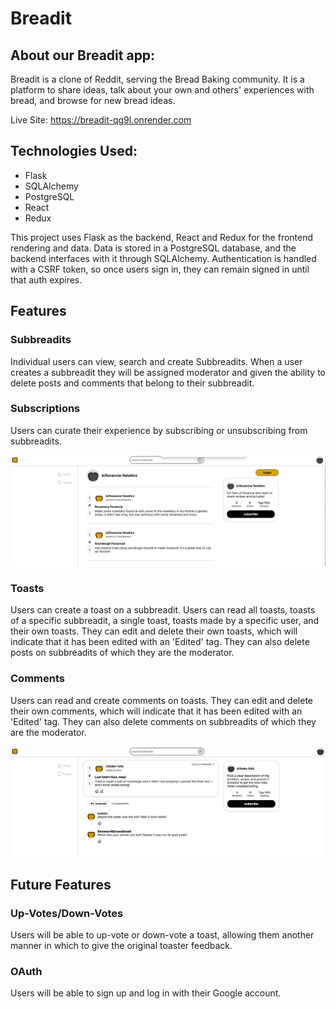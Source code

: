 # Breadit


## About our Breadit app:
Breadit is a clone of Reddit, serving the Bread Baking community. It is a platform to share ideas, talk about your own and others' experiences with bread, and browse for new bread ideas.

Live Site: https://breadit-qg9l.onrender.com

## Technologies Used:

- Flask
- SQLAlchemy
- PostgreSQL
- React
- Redux


This project uses Flask as the backend, React and Redux for the frontend rendering and data. Data is stored in a PostgreSQL database, and the backend interfaces with it through SQLAlchemy. Authentication is handled with a CSRF token, so once users sign in, they can remain signed in until that auth expires.

## Features

### Subbreadits
Individual users can view, search and create Subbreadits. When a user creates a subbreadit they will be assigned moderator and given the ability to delete posts and comments that belong to their subbreadit.

### Subscriptions
Users can curate their experience by subscribing or unsubscribing from subbreadits.

![subbreadits](images/Subbreadits.png)

### Toasts
 Users can create a toast on a subbreadit. Users can read all toasts, toasts of a specific subbreadit, a single toast, toasts made by a specific user, and their own toasts. They can edit and delete their own toasts, which will indicate that it has been edited with an 'Edited' tag. They can also delete posts on subbreadits of which they are the moderator.

### Comments
Users can read and create comments on toasts. They can edit and delete their own comments, which will indicate that it has been edited with an 'Edited' tag. They can also delete comments on subbreadits of which they are the moderator.

![toasts_comments](images/Toast_Comments.png)


## Future Features

### Up-Votes/Down-Votes
Users will be able to up-vote or down-vote a toast, allowing them another manner in which to give the original toaster feedback.

### OAuth
Users will be able to sign up and log in with their Google account.
